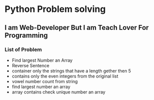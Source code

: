 # Python Problem solving

## I am Web-Developer But I am Teach Lover For Programming

### List of Problem

- Find largest Number an Array
- Reverse Sentence
- container only the strings that have a length gether then 5
- contains only the even integers from the original list
- vowel number count from string
- find largest number an array
- array contains check unique number an array
